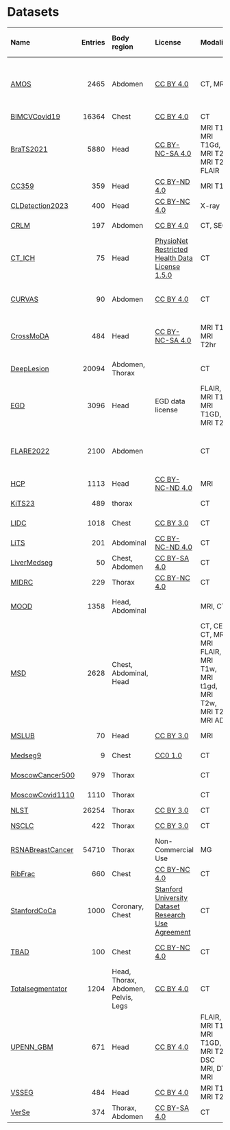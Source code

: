# Datasets

| Name                                                                                                                               |   Entries | Body region                         | License                                                                                                                                               | Modality                                                               | Prep data size   | Raw data size   | Task                                                         | Link                                                                                                                                      |
|:-----------------------------------------------------------------------------------------------------------------------------------|----------:|:------------------------------------|:------------------------------------------------------------------------------------------------------------------------------------------------------|:-----------------------------------------------------------------------|:-----------------|:----------------|:-------------------------------------------------------------|:------------------------------------------------------------------------------------------------------------------------------------------|
| <a href="https://neuro-ml.github.io/amid/0.14.0/datasets-api/#amid.amos.dataset.AMOS">AMOS</a>                                     |      2465 | Abdomen                             | <a href="https://creativecommons.org/licenses/by/4.0/">CC BY 4.0</a>                                                                                  | CT, MRI                                                                | 89,5G            | 23G             | Supervised multi-modality abdominal multi-organ segmentation | <a href="https://zenodo.org/record/7262581">Source</a>                                                                                    |
| <a href="https://neuro-ml.github.io/amid/0.14.0/datasets-api/#amid.bimcv.BIMCVCovid19">BIMCVCovid19</a>                            |     16364 | Chest                               | <a href="https://creativecommons.org/licenses/by/4.0/">CC BY 4.0</a>                                                                                  | CT                                                                     | 859G             | 859G            | Segmentation                                                 | <a href="https://ieee-dataport.org/open-access/bimcv-covid-19-large-annotated-dataset-rx-and-ct-images-covid-19-patients-0">Source</a>    |
| <a href="https://neuro-ml.github.io/amid/0.14.0/datasets-api/#amid.brats2021.BraTS2021">BraTS2021</a>                              |      5880 | Head                                | <a href="https://creativecommons.org/licenses/by-nc-sa/4.0/">CC BY-NC-SA 4.0</a>                                                                      | MRI T1, MRI T1Gd, MRI T2, MRI T2-FLAIR                                 | 8,96G            | 15G             | Segmentation, Classification, Domain Adaptation              | <a href="http://www.braintumorsegmentation.org/">Source</a>                                                                               |
| <a href="https://neuro-ml.github.io/amid/0.14.0/datasets-api/#amid.cc359.dataset.CC359">CC359</a>                                  |       359 | Head                                | <a href="https://creativecommons.org/licenses/by-nd/4.0/">CC BY-ND 4.0</a>                                                                            | MRI T1                                                                 | 14,66G           | 4,1G            | Segmentation                                                 | <a href="https://sites.google.com/view/calgary-campinas-dataset/home">Source</a>                                                          |
| <a href="https://neuro-ml.github.io/amid/0.14.0/datasets-api/#amid.cl_detection.CLDetection2023">CLDetection2023</a>               |       400 | Head                                | <a href="https://creativecommons.org/licenses/by-nc/4.0/">CC BY-NC 4.0</a>                                                                            | X-ray                                                                  | 1.8G             | 1.5G            | Keypoint detection                                           | <a href="https://github.com/cwwang1979/CL-detection2023/">Source</a>                                                                      |
| <a href="https://neuro-ml.github.io/amid/0.14.0/datasets-api/#amid.crlm.CRLM">CRLM</a>                                             |       197 | Abdomen                             | <a href="https://creativecommons.org/licenses/by/4.0/">CC BY 4.0</a>                                                                                  | CT, SEG                                                                | 11G              | 11G             | Segmentation, Classification                                 | <a href="https://wiki.cancerimagingarchive.net/pages/viewpage.action?pageId=89096268#89096268412b832037484784bd78caf58e052641">Source</a> |
| <a href="https://neuro-ml.github.io/amid/0.14.0/datasets-api/#amid.ct_ich.CT_ICH">CT_ICH</a>                                       |        75 | Head                                | <a href="https://www.physionet.org/about/licenses/physionet-restricted-health-data-license-150/">PhysioNet Restricted Health Data License 1.5.0</a>   | CT                                                                     | 661M             | 2,8G            | Intracranial hemorrhage segmentation                         | <a href="https://physionet.org/content/ct-ich/1.3.1/">Source</a>                                                                          |
| <a href="https://neuro-ml.github.io/amid/0.14.0/datasets-api/#amid.curvas.CURVAS">CURVAS</a>                                       |        90 | Abdomen                             | <a href="https://creativecommons.org/licenses/by/4.0/">CC BY 4.0</a>                                                                                  | CT                                                                     | 30G              | 30G             | Abdominal organ pathologies segmentation                     | <a href="https://zenodo.org/records/13767408">Source</a>                                                                                  |
| <a href="https://neuro-ml.github.io/amid/0.14.0/datasets-api/#amid.crossmoda.CrossMoDA">CrossMoDA</a>                              |       484 | Head                                | <a href="https://creativecommons.org/licenses/by-nc-sa/4.0/">CC BY-NC-SA 4.0</a>                                                                      | MRI T1c, MRI T2hr                                                      | 8,96G            | 17G             | Segmentation, Classification, Domain Adaptation              | <a href="https://zenodo.org/record/6504722#.YsgwnNJByV4">Source</a>                                                                       |
| <a href="https://neuro-ml.github.io/amid/0.14.0/datasets-api/#amid.deeplesion.DeepLesion">DeepLesion</a>                           |     20094 | Abdomen, Thorax                     |                                                                                                                                                       | CT                                                                     | 259G             | 259G            | Localisation, Detection, Classification                      | <a href="https://nihcc.app.box.com/v/DeepLesion">Source</a>                                                                               |
| <a href="https://neuro-ml.github.io/amid/0.14.0/datasets-api/#amid.egd.EGD">EGD</a>                                                |      3096 | Head                                | EGD data license                                                                                                                                      | FLAIR, MRI T1, MRI T1GD, MRI T2                                        | 107,49G          | 40G             | Segmentation                                                 | <a href="https://xnat.bmia.nl/data/archive/projects/egd">Source</a>                                                                       |
| <a href="https://neuro-ml.github.io/amid/0.14.0/datasets-api/#amid.flare2022.FLARE2022">FLARE2022</a>                              |      2100 | Abdomen                             |                                                                                                                                                       | CT                                                                     | 347G             | 247G            | Semi-supervised abdominal organ segmentation                 | <a href="https://flare22.grand-challenge.org/">Source</a>                                                                                 |
| <a href="https://neuro-ml.github.io/amid/0.14.0/datasets-api/#amid.hcp.HCP">HCP</a>                                                |      1113 | Head                                | <a href="https://creativecommons.org/licenses/by-nc-nd/4.0/">CC BY-NC-ND 4.0</a>                                                                      | MRI                                                                    | 125G             | 125G            | Segmentation                                                 | <a href="https://www.humanconnectome.org/study/hcp-young-adult/document/1200-subjects-data-release">Source</a>                            |
| <a href="https://neuro-ml.github.io/amid/0.14.0/datasets-api/#amid.kits.KiTS23">KiTS23</a>                                         |       489 | thorax                              |                                                                                                                                                       | CT                                                                     | 50G              | 12G             | Kidney Tumor Segmentation                                    | <a href="https://kits-challenge.org/kits23/">Source</a>                                                                                   |
| <a href="https://neuro-ml.github.io/amid/0.14.0/datasets-api/#amid.lidc.dataset.LIDC">LIDC</a>                                     |      1018 | Chest                               | <a href="https://creativecommons.org/licenses/by/3.0/">CC BY 3.0</a>                                                                                  | CT                                                                     | 71,2G            | 126G            | Lung nodules segmentation                                    | <a href="https://wiki.cancerimagingarchive.net/pages/viewpage.action?pageId=1966254">Source</a>                                           |
| <a href="https://neuro-ml.github.io/amid/0.14.0/datasets-api/#amid.lits.dataset.LiTS">LiTS</a>                                     |       201 | Abdominal                           | <a href="https://creativecommons.org/licenses/by-nc-nd/4.0/">CC BY-NC-ND 4.0</a>                                                                      | CT                                                                     | 24,7G            | 35G             | Segmentation                                                 | <a href="https://competitions.codalab.org/competitions/17094">Source</a>                                                                  |
| <a href="https://neuro-ml.github.io/amid/0.14.0/datasets-api/#amid.liver_medseg.LiverMedseg">LiverMedseg</a>                       |        50 | Chest, Abdomen                      | <a href="https://creativecommons.org/licenses/by-sa/4.0/">CC BY-SA 4.0</a>                                                                            | CT                                                                     | 1,88G            | 616M            | Segmentation                                                 | <a href="https://www.medseg.ai/database/liver-segments-50-cases">Source</a>                                                               |
| <a href="https://neuro-ml.github.io/amid/0.14.0/datasets-api/#amid.midrc.MIDRC">MIDRC</a>                                          |       229 | Thorax                              | <a href="https://creativecommons.org/licenses/by-nc/4.0/">CC BY-NC 4.0</a>                                                                            | CT                                                                     | 7,9G             | 12G             | COVID-19 Segmentation                                        | <a href="https://wiki.cancerimagingarchive.net/pages/viewpage.action?pageId=80969742">Source</a>                                          |
| <a href="https://neuro-ml.github.io/amid/0.14.0/datasets-api/#amid.mood.MOOD">MOOD</a>                                             |      1358 | Head, Abdominal                     |                                                                                                                                                       | MRI, CT                                                                | 405G             | 120G            | Out-of-distribution detection                                | <a href="http://medicalood.dkfz.de/web/">Source</a>                                                                                       |
| <a href="https://neuro-ml.github.io/amid/0.14.0/datasets-api/#amid.msd.MSD">MSD</a>                                                |      2628 | Chest, Abdominal, Head              |                                                                                                                                                       | CT, CE CT, MRI, MRI FLAIR, MRI T1w, MRI t1gd, MRI T2w, MRI T2, MRI ADC |                  | 97.8G           | Image segmentation                                           | <a href="http://medicaldecathlon.com/">Source</a>                                                                                         |
| <a href="https://neuro-ml.github.io/amid/0.14.0/datasets-api/#amid.mslub.dataset.MSLUB">MSLUB</a>                                  |        70 | Head                                | <a href="https://creativecommons.org/licenses/by/3.0/">CC BY 3.0</a>                                                                                  | MRI                                                                    | 18G              | 5.9G            | Anomaly segmentation                                         | <a href="https://github.com/muschellij2/open_ms_data?tab=readme-ov-file">Source</a>                                                       |
| <a href="https://neuro-ml.github.io/amid/0.14.0/datasets-api/#amid.medseg9.Medseg9">Medseg9</a>                                    |         9 | Chest                               | <a href="https://creativecommons.org/publicdomain/zero/1.0/">CC0 1.0</a>                                                                              | CT                                                                     | 300M             | 310M            | COVID-19 segmentation                                        | <a href="http://medicalsegmentation.com/covid19/">Source</a>                                                                              |
| <a href="https://neuro-ml.github.io/amid/0.14.0/datasets-api/#amid.cancer_500.dataset.MoscowCancer500">MoscowCancer500</a>         |       979 | Thorax                              |                                                                                                                                                       | CT                                                                     | 103G             | 187G            | Lung Cancer Detection                                        | <a href="https://mosmed.ai/en/datasets/mosmeddata-kt-s-priznakami-raka-legkogo-tip-viii/">Source</a>                                      |
| <a href="https://neuro-ml.github.io/amid/0.14.0/datasets-api/#amid.covid_1110.MoscowCovid1110">MoscowCovid1110</a>                 |      1110 | Thorax                              |                                                                                                                                                       | CT                                                                     |                  | 21G             | COVID-19 Segmentation                                        | <a href="https://mosmed.ai/en/datasets/covid191110/">Source</a>                                                                           |
| <a href="https://neuro-ml.github.io/amid/0.14.0/datasets-api/#amid.nlst.NLST">NLST</a>                                             |     26254 | Thorax                              | <a href="https://creativecommons.org/licenses/by/3.0/">CC BY 3.0</a>                                                                                  | CT                                                                     |                  |                 |                                                              | <a href="https://wiki.cancerimagingarchive.net/display/NLST/National+Lung+Screening+Trial">Source</a>                                     |
| <a href="https://neuro-ml.github.io/amid/0.14.0/datasets-api/#amid.nsclc.NSCLC">NSCLC</a>                                          |       422 | Thorax                              | <a href="https://creativecommons.org/licenses/by/3.0/">CC BY 3.0</a>                                                                                  | CT                                                                     | 13G              | 34G             | Tumor Segmentation                                           | <a href="https://wiki.cancerimagingarchive.net/display/Public/NSCLC-Radiomics">Source</a>                                                 |
| <a href="https://neuro-ml.github.io/amid/0.14.0/datasets-api/#amid.rsna_bc.dataset.RSNABreastCancer">RSNABreastCancer</a>          |     54710 | Thorax                              | Non-Commercial Use                                                                                                                                    | MG                                                                     | 294G             | 271G            | Breast cancer classification                                 | <a href="https://www.kaggle.com/competitions/rsna-breast-cancer-detection/data">Source</a>                                                |
| <a href="https://neuro-ml.github.io/amid/0.14.0/datasets-api/#amid.ribfrac.dataset.RibFrac">RibFrac</a>                            |       660 | Chest                               | <a href="https://creativecommons.org/licenses/by-nc/4.0/">CC BY-NC 4.0</a>                                                                            | CT                                                                     |                  | 77.8 G          | Segmentation                                                 | <a href="https://ribfrac.grand-challenge.org">Source</a>                                                                                  |
| <a href="https://neuro-ml.github.io/amid/0.14.0/datasets-api/#amid.stanford_coca.StanfordCoCa">StanfordCoCa</a>                    |      1000 | Coronary, Chest                     | <a href="https://stanfordaimi.azurewebsites.net/datasets/e8ca74dc-8dd4-4340-815a-60b41f6cb2aa">Stanford University Dataset Research Use Agreement</a> | CT                                                                     |                  | 28G             | Coronary Calcium Segmentation                                | <a href="https://stanfordaimi.azurewebsites.net/datasets/e8ca74dc-8dd4-4340-815a-60b41f6cb2aa">Source</a>                                 |
| <a href="https://neuro-ml.github.io/amid/0.14.0/datasets-api/#amid.tbad.TBAD">TBAD</a>                                             |       100 | Chest                               | <a href="https://creativecommons.org/licenses/by-nc/4.0/">CC BY-NC 4.0</a>                                                                            | CT                                                                     | 14G              | 14G             | Aortic dissection segmentation                               | <a href="https://github.com/XiaoweiXu/Dataset_Type-B-Aortic-Dissection">Source</a>                                                        |
| <a href="https://neuro-ml.github.io/amid/0.14.0/datasets-api/#amid.totalsegmentator.dataset.Totalsegmentator">Totalsegmentator</a> |      1204 | Head, Thorax, Abdomen, Pelvis, Legs | <a href="https://creativecommons.org/licenses/by/4.0/">CC BY 4.0</a>                                                                                  | CT                                                                     | 35G              | 35G             | Supervised anatomical structures segmentation                | <a href="https://zenodo.org/record/6802614#.Y6M2MxXP1D8">Source</a>                                                                       |
| <a href="https://neuro-ml.github.io/amid/0.14.0/datasets-api/#amid.upenn_gbm.upenn_gbm.UPENN_GBM">UPENN_GBM</a>                    |       671 | Head                                | <a href="https://creativecommons.org/licenses/by/4.0/">CC BY 4.0</a>                                                                                  | FLAIR, MRI T1, MRI T1GD, MRI T2, DSC MRI, DTI MRI                      | 70G              | 69G             | Segmentation                                                 | <a href="https://wiki.cancerimagingarchive.net/pages/viewpage.action?pageId=70225642">Source</a>                                          |
| <a href="https://neuro-ml.github.io/amid/0.14.0/datasets-api/#amid.vs_seg.dataset.VSSEG">VSSEG</a>                                 |       484 | Head                                | <a href="https://creativecommons.org/licenses/by/4.0/">CC BY 4.0</a>                                                                                  | MRI T1c, MRI T2                                                        | 14,42G           | 27G             | Segmentation                                                 | <a href="https://wiki.cancerimagingarchive.net/pages/viewpage.action?pageId=70229053">Source</a>                                          |
| <a href="https://neuro-ml.github.io/amid/0.14.0/datasets-api/#amid.verse.VerSe">VerSe</a>                                          |       374 | Thorax, Abdomen                     | <a href="https://creativecommons.org/licenses/by-sa/4.0/">CC BY-SA 4.0</a>                                                                            | CT                                                                     |                  | 97G             | Vertebrae Segmentation                                       | <a href="https://osf.io/4skx2/">Source</a>                                                                                                |